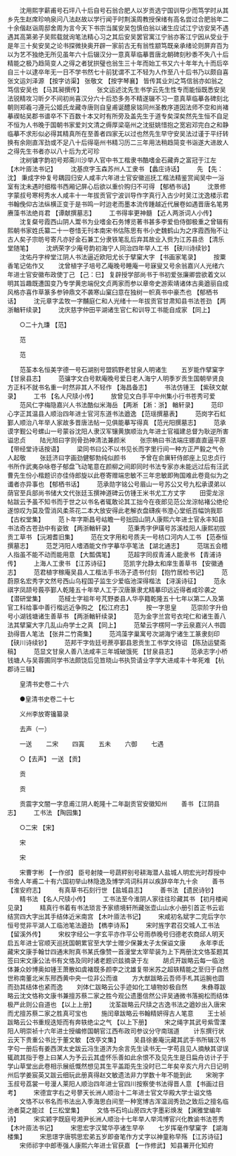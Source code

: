 <!-- { "loadSidebar": true } -->
　　沈用熙字薪甫号石坪八十后自号石翁合肥人以岁贡选宁国训导少而笃学时从其乡先生赵席珍响泉问八法赵故以学行闻于时荆溪周教授保绪有高名尝过合肥翁年二十余偕赵诣周邸舍周为言今天下书宗当属安吴包慎伯翁以诸生应试江宁访安吴不遇遇其高第弟子吴熙载就询笔法精心习之其后安吴罢官寓江宁翁亦客江宁因从受业于是年三十矣安吴之论书探微抉奥开辟一家前古无有翁性颛笃既亲承绪论则屏弃百为以为艺不独绝无所见虽年六十后辍汉分一意真草临摹晋唐北朝碑刻秒黍不失八十后精能之极乃趋简变人之得之者犹拱璧也翁生三十年而始工书又六十年年九十而后卒自三十以逮卒年无一日不学书然七十前犹谓不工不轻为人作至八十后书乃以颇自喜张文运刘泽源 【按字访渠】 张敬文 【按字琴襄】 皆传其业刘之笃信翁亦如翁之笃信安吴也 【马其昶撰传】 
　　张文运述沈先生书学云先生性专而能恒既悉安吴法锐精攻习昕夕不间初尚喜汉分六十后恐多务不精遂辍不习一意真草临摹各碑刻北朝则郑羲刁遵元公姬氏龙藏寺唐则自皇甫诞醴泉铭同州圣教序道因法师不空和尚褚摹禊帖吴郡书谱卒不下百数十本又时有所旁及盖先生于道专矣深矣然先生恒不自足不恒为人书晚于国朝书家爱刘文清之缛厚梁亳州之沈挺姚惜抱之宽宕邓完白之和静临摹不求形似必得其精真所在至善者四家无以过也然先生早守安吴法过谨于平纡转换有余刚直浑劲或不足八十后得亳州书精习历二三年用法稍趋简变书诣遂大进故人之得先生书者亦以八十后为尤可珍  
　　沈树镛字韵初号郑斋川沙举人官中书工楷隶书酷嗜金石藏弆之富冠于江左 【木叶厱法书记】 
　　沈基庶字玉森苏州人工隶书 【蠡庄诗话】 
　　先 【先：沈】 秉成字仲复号耦园归安人咸丰六年进士官安徽巡抚工楷法精鉴赏闻吴中一浴室有沈未遇时细楷书西厢记屏心后欲以重价购归不可得 【郁栖书话】 
　　沈景修字蒙叔号寒柯秀水人咸丰十一年拔贡官宁波训导作字真行入古少时吴江沈逸楼示君书翰俛仰古法纵横正变于是书鸣一时迨老而墨本流传踵越近代展卷如遇晋唐名笔男赓藻书法绝肖君 【谭献撰墓志】 
　　工书得率更神髓 【近人两浙词人小传】 
　　沈复粲号霞西山阴人鬻书为业嗜金石务博览著书甚多李爱伯侍御极重之曾辑有熙朝书家姓氏纂二十一卷惜无刊本南宋书估陈思有书小史魏鹤山为之序霞西殆不让古人矣子宗昉号寄凡亦好金石兼工分隶铁笔乱后弃其故业入赀为江苏县丞 【清乐堂随笔】 
　　沈炳荣字少庵号韵初海宁人同治四年举人工书 【硖川诗续钞】 
　　沈佑丹字梓堂江阴人书法逼近欧阳尤长于擘窠大字 【书画家笔录】 
　　按粟香笔记佑作又 
　　沈曾植字子培号乙庵晚号睡庵一号寐叟又号余翁嘉兴人光绪六年进士官安徽布政使丁己 【己：巳】 复辟授学部尚书于书初爱张廉卿尝欲着文以明其旨趣既遭国变乃专学黄忠端倪文贞两家而参以章帝史游索靖诸体古奥遒丽自成风格亦喜作草篆多参钟鼎文不袭寒山窠臼意在独树一帜真书中豪杰也 【郁栖书话】 
　　沈元章字孟牧一字黼庭仁和人光绪十一年拔贡官甘肃知县书法苍劲 【两浙輶轩续录】 
　　沈庆慈字仲田平湖诸生官仁和训导工书能自成家 【同上】 

　　○二十九豏 【范】 

　　范 

　　范 

　　范荃本名恒美字德一号石湖别号盟鸥野老甘泉人明诸生 
　　五岁能作擘窠字 【甘泉县志】 
　　范骧字文白号默庵晚号爱日老人海宁人明季岁贡生国朝举贤良方正科不就书名重一时然非其人不轻作 【海昌备志】 
　　书法仿锺王 【紫硖文献录】 
　　工书 【名人尺牍小传】 
　　放曾见文白手平中州集小行书苍秀可爱 
　　范风仁字梅隐嘉兴人书法酷似米海岳 【两淅 【淅：浙】 輶轩录】 
　　范印心字正其温县人顺治四年进士官河东道书法遒逸 【范瑶撰墓表】 
　　范岗字石虹鄞人顺治八年举人家故多晋唐法帖一见俱能摹写得真 【范光阳撰墓志】 
　　范承谟字觐公号螺山一号蒙谷沈阳人隶汉军镶黄旗顺治九年进士官福建总督为耿逆所害谥忠贞 
　　陆光旭曰字则骨劲神清法兼颜米 
　　张宗柟曰书法端庄娜直直逼平原 【带经堂诗话按语】 
　　梁同书曰公不以书见长而字里行间一种方正严毅之气令人起敬 
　　张廷济曰字画劲健郁勃纯似颜书 
　　予曾在俞廙轩侍郎座上见忠贞行书所作武夷杂咏卷子郁盘飞动笔意在颜柳之间即同时书法专家亦未能远过后有汪武曹先生份小楷题识亦佳侍郎旋以此卷寄赠端忠敏不三年忠敏即殉国难此卷竟似为之谶者亦异事也 【郁栖书话】 
　　范承勋字铭公号眉山一号苏公又号九松承谟弟以荫官至兵部尚书储大文代张廷玉撰神道碑云仿锺王米书尤工方丈字 
　　田雯龙淙帖跋云予虽不知书而于世之以书名者辄敢论其工拙今在夜郎见范公龙淙帖褚公绝伦遂惊叹为莫及雪消风柔茶花二本大放安得此老解衣盘礴疾书澄心堂纸百幅饷我耶 【古权堂集】 
　　范卜年字斯昌号岵瞻一号拙园山阴人康熙六年进士官永丰知县书法奇古苍劲中有姿致 【两浙輶轩录】 
　　范秉秀字伊璜号苏溪桂阳人康熙初拔贡工草书 【沅湘耆旧集】 
　　范在文字用和号质夫一号枋口河内人工书 【范泰恒撰墓志】 
　　范芝沔阳人嗜酒能文作字摹华亭笔法 【湖北通志】 
　　范瑞五会稽人指虽不能不动而能用意 【大瓢偶笔】 
　　范超字同叔青浦人能隶书 【青浦诗传】 
　　上海人工隶书 【江苏诗征】 
　　范凯字允静太和庠生善草书 【安徽通志】 
　　范君植字稼庵吴县人工楷法手书汤子遗书付刻 【抱竹居检书记】 
　　范蔚原名宏秀字文然号西山乌程国子监生少爱临池深得楷法 【浔溪诗征】 
　　范永祺字凤颉号莪亭鄞人乾隆五十年举人工于汉唐篆隶尤精摹印远近得者咸珍袭之 【潜研堂集】 
　　范棫士字祖年号芃野娄县人华亭籍乾隆五十七年以第二人及第官工科给事中善行楷远近争购之 【松江府志】 
　　按一字思皇 
　　范崇阶字升伯号小湖钱塘诸生善草书 【两浙輶轩续录】 
　　范为金字兰宫号衣垞仁和诸生善八法其擘窠大字几乱山舟学士之真 【同上】 
　　范辇云字楞阿一字云泉嘉兴人书圆劲得晋人笔法 【张井二竹斋集】 
　　范鸿藻字巢寓号次湖海宁诸生工篆隶刻印 【硖川诗续钞】 
　　范邦干字佐廷号蔗亭鄞县恩贡生工书学文待诏 【陈劢运甓斋稿】 
　　范显文甘泉人善八法咸丰三年城破饿死 【甘泉县志】 
　　范承志字小桥钱塘人与吴蓉圃同学书法颇饶后见笪晓山书执贽请业字学大进咸丰十年死难 【杭郡诗三辑】 

　　皇清书史卷二十六 

　　●皇清书史卷二十七 

　　义州李放寄镵纂录 

　　去声（一） 

　　一送 
　　二宋 
　　四寘 
　　五未 
　　六御 
　　七遇 

　　○【去声】 一送 【贡】 

　　贡 

　　贡 

　　贡震字文闇一字息甫江阴人乾隆十二年副贡官安徽知州 
　　善书 【江阴县志】 
　　工书法 【陶园集】 

　　○二宋 【宋】 

　　宋 

　　宋 

　　宋曹字彬 【一作邠】 臣号射陵一号蔬枰别号耕海潜人盐城人明宏光时荐授中书舍人年甫二十有六国初举山林隐逸及博学鸿词科并以疾辞卒年九十余 
　　善书 【淮安府志】 
　　有真草书石刻行世 【盐城县志】 
　　善书法 【遗民诗钞】 
　　精书法 【名人尺牍小传】 
　　工书法至今淮阴人家往往珍藏其书 【初月楼闻见录】 
　　精真行书着有书法琐言予家缋境轩所藏张壶山山水小册引首正书云岩结赏四大字出其手结体近米南宫 【木叶厱法书记】 
　　宋咸初名斌字二完后字尔恒号觉非平湖人工临池笔法遒劲 【檇李诗系】 
　　宋时旌字君召交城人工书法 【留溪外传】 
　　宋权字经公一字玄平亦作平公号雨恭晚号归德老农商邱人明天启五年进士官顺天巡抚国朝累官至大学士赠少保兼太子太保谥文康 
　　永年李氐藏宋文康手翰廿四通末附真书某氏像赞一首漫堂太宰荦装为上下两册沈文恪荃题其签曰宋文康公法书有文恪及同时诸老题识兹摘录于左 
　　胡贞开跋略云每一临池体兼众妙博奥如锺王萧散如虞褚既多颜李之沈雄复带米苏之超轶精能之至归于自然世称南董北米东邢西黄中央一位非公而谁 
　　方大猷跋略云吾师手札其运腕也圆而劲其结体也紧而逸 
　　刘体仁跋略云公手迹如化工埴物妙极自然 
　　朱彝尊跋略云沈文恪称文康书兼擅苏蔡二家之胜今观公遗墨信然公评吴通微书落捥松而结体极严此则公自道也 【以上上册】 
　　沈荃跋略云尺牍之古逸书法之遒妙出入唐宋而尤擅苏蔡二家之胜真可宝也 
　　施闰章跋略云书翰精妍得古人笔意 
　　王士祯跋略云公书重规迭矩而有奔轶绝尘之气 【以上下册】 
　　宋之绳字其武号紫雪溧阳人明崇祯十六年进士授编修国朝官江西布政司参议分守南瑞道 
　　计东撰行状云天下贵重公书比于董文敏 【改亭文集】 
　　吴县徐姜庵沅藏其武手书所辑汉书字句一册后有姜西溟太史跋云冯生道济为余言先生读书无一字苟且见人摘觖其谬误辄疏其指于卷上曰某人为予云云其虚怀乐善如此余恨不及见先生是日扁舟访计子于学山草堂出此卷相示展纸慨然想见其生平盖距先生没时已二年矣辛亥六月六日记明州后学姜宸英又跋云细玩此册真得赵文敏遗法非力学数十年不能到此 
　　宋琬字玉叔号荔裳一号漫人莱阳人顺治四年进士官四川按察使书法得晋人意 【书画过目考】 
　　宋德宜字右之号蓼天长洲人顺治十二年进士官文华殿大学士谥文恪 
　　文恪不以书名而书法出入季海思白间至一种宽博古浑温润秀劲之致后之擅名临池者莫之能过 【三松堂集】 
　　文恪书石坞山房四大字墨彩焕发 【渊雅堂编年诗】 
　　宋实颖字既庭号湘尹长洲人顺治十七年举人举鸿博官兴化教谕书法苍秀 【木叶厱法书记】 
　　宋思宏字汉鹭华亭诸生早卒 
　　七岁挥毫作擘窠字 【湖海楼集】 
　　宋思璟字唐鹗思宏弟五岁即奋笔作方丈字以神童称早殇 【江苏诗征】 
　　宋师祁字中郎枣强人康熙六年进士官获嘉 【一作修武】 知县署开化知府 
